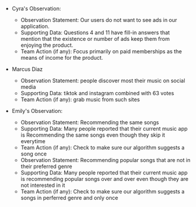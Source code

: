 - Cyra's Observation:
  - Observation Statement: Our users do not want to see ads in our application.
  - Supporting Data: Questions 4 and 11 have fill-in answers that mention that the existence or number of ads keep them from enjoying the product.
  - Team Action (if any): Focus primarily on paid memberships as the means of income for the product.

- Marcus Diaz
  - Observation Statement: people discover most their music on social media
  - Supporting Data: tiktok and instagram combined with 63 votes
  - Team Action (if any): grab music from such sites

- Emily's Observation:
  - Observation Statement: Recommending the same songs
  - Supporting Data: Many people reported that their current music app is Recommending the same songs even though they skip it everytime
  - Team Action (if any): Check to make sure our algorithm suggests a song once
  - Observation Statement: Recommending popular songs that are not in their preferred genre
  - Supporting Data: Many people reported that their current music app is recommending popular songs over and over even though they are not interested in it
  - Team Action (if any): Check to make sure our algorithm suggests a songs in perferred genre and only once


